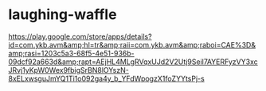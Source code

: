 # laughing-waffle
https://play.google.com/store/apps/details?id=com.ykb.avm&amp;hl=tr&amp;raii=com.ykb.avm&amp;raboi=CAE%3D&amp;rasi=1203c5a3-68f5-4e51-936b-09dcf92a663d&amp;rapt=AEjHL4MLgRVqxUJd2V2Utj9Seil7AYERFyzVY3xcJRvj1yKpW0Wex9fbigSrBN8lOYszN-8xELxwsguJmYQ1Ti1o092ga4y_b_YFdWpogzX1foZYYtsPj-s
